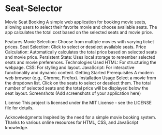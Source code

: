 # Seat-Selector
Movie Seat Booking
A simple web application for booking movie seats, allowing users to select their favorite movie and choose available seats. The app calculates the total cost based on the selected seats and movie price.

Features
Movie Selection: Choose from multiple movies with varying ticket prices.
Seat Selection: Click to select or deselect available seats.
Price Calculation: Automatically calculates the total price based on selected seats and movie price.
Persistent State: Uses local storage to remember selected seats and movie preferences.
Technologies Used
HTML: For structuring the webpage.
CSS: For styling and layout.
JavaScript: For interactive functionality and dynamic content.
Getting Started
Prerequisites
A modern web browser (e.g., Chrome, Firefox).
Installation
Usage
Select a movie from the dropdown list.
Click on the seats to select or deselect them.
The total number of selected seats and the total price will be displayed below the seat layout.
Screenshots
(Add screenshots of your application here)

License
This project is licensed under the MIT License - see the LICENSE file for details.

Acknowledgments
Inspired by the need for a simple movie booking system.
Thanks to various online resources for HTML, CSS, and JavaScript knowledge.
